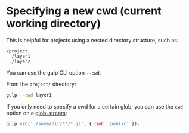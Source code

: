 # Specifying a new cwd (current working directory)

This is helpful for projects using a nested directory structure, such as:

```
/project
  /layer1
  /layer2
```

You can use the gulp CLI option `--cwd`.

From the `project/` directory:

```sh
gulp --cwd layer1
```

If you only need to specify a cwd for a certain glob, you can use the `cwd` option on a [glob-stream](https://github.com/wearefractal/glob-stream):

```js
gulp.src('./some/dir/**/*.js', { cwd: 'public' });
```
